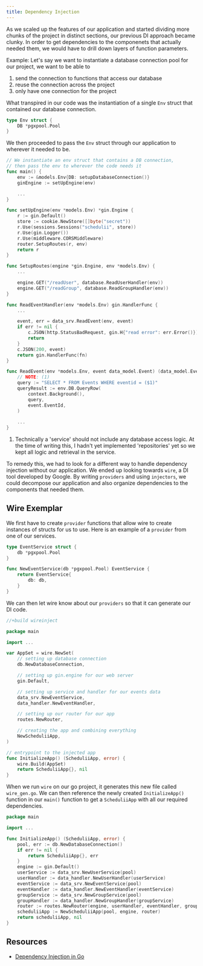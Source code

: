 ```yaml
---
title: Dependency Injection
---
```


As we scaled up the features of our application and started dividing more chunks of the project in distinct sections, our previous DI approach became clunky. In order to get dependencies to the componenets that actually needed them, we would have to drill down layers of function parameters. 

Example:
Let's say we want to instantiate a database connection pool for our project, we want to be able to 

1. send the connection to functions that access our database
2. reuse the connection across the project
3. only have one connection for the project

What transpired in our code was the instantiation of a single `Env` struct that contained our database connection. 
``` go
type Env struct {
	DB *pgxpool.Pool
}
```
We then proceeded to pass the `Env` struct through our application to wherever it needed to be.
``` go title="main.go" hl_lines="4 5 16"
// We instantiate an env struct that contains a DB connection, 
// then pass the env to wherever the code needs it
func main() {
	env := &models.Env{DB: setupDatabaseConnection()}
	ginEngine := setUpEngine(env)

    ...
}

func setUpEngine(env *models.Env) *gin.Engine {
	r := gin.Default()
	store := cookie.NewStore([]byte("secret"))
	r.Use(sessions.Sessions("schedulii", store))
	r.Use(gin.Logger())
	r.Use(middleware.CORSMiddleware)
	router.SetupRoutes(r, env)
	return r
}
```

``` go title="routes.go" hl_lines="4 5"
func SetupRoutes(engine *gin.Engine, env *models.Env) {
	...

    engine.GET("/readUser", database.ReadUserHandler(env))
    engine.GET("/readGroup", database.ReadGroupHandler(env))
}
```

``` go title="handler.go" hl_lines="4"
func ReadEventHandler(env *models.Env) gin.HandlerFunc {
    ...

    event, err = data_srv.ReadEvent(env, event)
    if err != nil {
        c.JSON(http.StatusBadRequest, gin.H{"read error": err.Error()})
        return
    }
    c.JSON(200, event)
	return gin.HandlerFunc(fn)
}
```

``` go title="service.go" hl_lines="3"
func ReadEvent(env *models.Env, event data_model.Event) (data_model.Event, error) {
    // NOTE: (1)
	query := "SELECT * FROM Events WHERE eventid = ($1)"
	queryResult := env.DB.QueryRow(
		context.Background(),
		query,
		event.EventId,
	)
	
    ...
}
``` 

1.  Technically a 'service' should not include any database access logic. At the time of writing this, I hadn't yet implemented 'repositories' yet so we kept all logic and retrieval in the service. 

To remedy this, we had to look for a different way to handle dependency injection without our application. We ended up looking towards `wire`, a DI tool developed by Google. By writing `providers` and using `injectors`, we could decompose our application and also organize dependencies to the components that needed them. 

## Wire Exemplar
We first have to create `provider` functions that allow wire to create instances of structs for us to use. Here is an example of a `provider` from one of our services. 

```go title="service.go"
type EventService struct {
	db *pgxpool.Pool 
}

func NewEventService(db *pgxpool.Pool) EventService {
	return EventService{
		db: db,
	}
}
```

We can then let wire know about our `providers` so that it can generate our DI code. 

``` go title="wire.go"
//+build wireinject

package main

import ...

var AppSet = wire.NewSet(
    // setting up database connection
	db.NewDatabaseConnection,

    // setting up gin.engine for our web server
	gin.Default, 

    // setting up service and handler for our events data
	data_srv.NewEventService,
	data_handler.NewEventHandler,

    // setting up our router for our app
	routes.NewRouter,

    // creating the app and combining everything
	NewScheduliiApp, 
)

// entrypoint to the injected app
func InitializeApp() (ScheduliiApp, error) {
    wire.Build(AppSet)
	return ScheduliiApp{}, nil
}
```

When we run `wire` on our go project, it generates this new file called `wire_gen.go`. We can then reference the newly created `InitializeApp()` function in our `main()` function to get a `ScheduliiApp` with all our required dependencies. 

``` go title="wire_gen.go"
package main

import ...

func InitializeApp() (ScheduliiApp, error) {
	pool, err := db.NewDatabaseConnection()
	if err != nil {
		return ScheduliiApp{}, err
	}
	engine := gin.Default()
	userService := data_srv.NewUserService(pool)
	userHandler := data_handler.NewUserHandler(userService)
	eventService := data_srv.NewEventService(pool)
	eventHandler := data_handler.NewEventHandler(eventService)
	groupService := data_srv.NewGroupService(pool)
	groupHandler := data_handler.NewGroupHandler(groupService)
	router := routes.NewRouter(engine, userHandler, eventHandler, groupHandler)
	scheduliiApp := NewScheduliiApp(pool, engine, router)
	return scheduliiApp, nil
}
```

## Resources
- [Dependency Injection in Go](https://blog.drewolson.org/dependency-injection-in-go)
